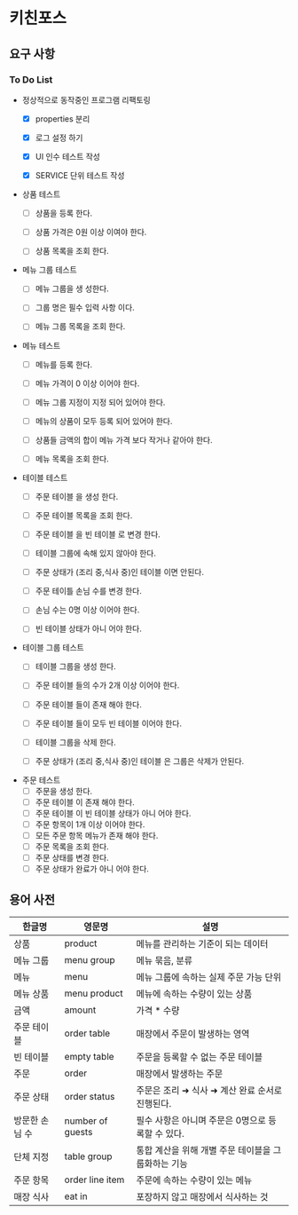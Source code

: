 # 키친포스

## 요구 사항

### To Do List
- 정상적으로 동작중인 프로그램 리팩토링
    - [x] properties 분리
    - [x] 로그 설정 하기
    - [x] UI 인수 테스트 작성
    - [x] SERVICE 단위 테스트 작성
    

- 상품 테스트
    - [ ] 상품을 등록 한다.
    - [ ] 상품 가격은 0원 이상 이여야 한다.
    - [ ] 상품 목록을 조회 한다.


- 메뉴 그룹 테스트
    - [ ] 메뉴 그룹을 생 성한다.
    - [ ] 그룹 명은 필수 입력 사항 이다.
    - [ ] 메뉴 그룹 목록을 조회 한다.


- 메뉴 테스트
    - [ ] 메뉴를 등록 한다.
    - [ ] 메뉴 가격이 0 이상 이어야 한다.
    - [ ] 메뉴 그룹 지정이 지정 되어 있어야 한다.
    - [ ] 메뉴의 상품이 모두 등록 되어 있어야 한다.
    - [ ] 상품들 금액의 합이 메뉴 가격 보다 작거나 같아야 한다.
    - [ ] 메뉴 목록을 조회 한다.


- 테이블 테스트
    - [ ] 주문 테이블 을 생성 한다.
    - [ ] 주문 테이블 목록을 조회 한다.
    - [ ] 주문 테이블 을 빈 테이블 로 변경 한다.
    - [ ] 테이블 그룹에 속해 있지 않아야 한다.
    - [ ] 주문 상태가 (조리 중,식사 중)인 테이블 이면 안된다.
    - [ ] 주문 테이틀 손님 수를 변경 한다.
    - [ ] 손님 수는 0명 이상 이어야 한다.
    - [ ] 빈 테이블 상태가 아니 어야 한다.


- 테이블 그룹 테스트
    - [ ] 테이블 그룹을 생성 한다.
    - [ ] 주문 테이블 들의 수가 2개 이상 이어야 한다.
    - [ ] 주문 테이블 들이 존재 해야 한다.
    - [ ] 주문 테이블 들이 모두 빈 테이블 이어야 한다.
    - [ ] 테이블 그룹을 삭제 한다.
    - [ ] 주문 상태가 (조리 중,식사 중)인 테이블 은 그룹은 삭제가 안된다.


- 주문 테스트
    - [ ] 주문을 생성 한다.
    - [ ] 주문 테이블 이 존재 해야 한다.
    - [ ] 주문 테이블 이 빈 테이블 상태가 아니 어야 한다.
    - [ ] 주문 항목이 1개 이상 이어야 한다.
    - [ ] 모든 주문 항목 메뉴가 존재 해야 한다.
    - [ ] 주문 목록을 조회 한다.
    - [ ] 주문 상태를 변경 한다.
    - [ ] 주문 상태가 완료가 아니 어야 한다.

## 용어 사전

| 한글명 | 영문명 | 설명 |
| --- | --- | --- |
| 상품 | product | 메뉴를 관리하는 기준이 되는 데이터 |
| 메뉴 그룹 | menu group | 메뉴 묶음, 분류 |
| 메뉴 | menu | 메뉴 그룹에 속하는 실제 주문 가능 단위 |
| 메뉴 상품 | menu product | 메뉴에 속하는 수량이 있는 상품 |
| 금액 | amount | 가격 * 수량 |
| 주문 테이블 | order table | 매장에서 주문이 발생하는 영역 |
| 빈 테이블 | empty table | 주문을 등록할 수 없는 주문 테이블 |
| 주문 | order | 매장에서 발생하는 주문 |
| 주문 상태 | order status | 주문은 조리 ➜ 식사 ➜ 계산 완료 순서로 진행된다. |
| 방문한 손님 수 | number of guests | 필수 사항은 아니며 주문은 0명으로 등록할 수 있다. |
| 단체 지정 | table group | 통합 계산을 위해 개별 주문 테이블을 그룹화하는 기능 |
| 주문 항목 | order line item | 주문에 속하는 수량이 있는 메뉴 |
| 매장 식사 | eat in | 포장하지 않고 매장에서 식사하는 것 |
 

